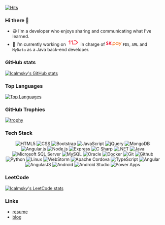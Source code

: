 [![Hits](https://hits.seeyoufarm.com/api/count/incr/badge.svg?url=https%3A%2F%2Fgithub.com%2FYouCanCallMeJ%2Fhit-counter&count_bg=%2379C83D&title_bg=%23555555&icon=&icon_color=%23E7E7E7&title=hits&edge_flat=true)](https://github.com/YouCanCallMeJ)

### Hi there 👋
- :smiley: I'm a developer who enjoys sharing and communicating what I've learned.
- 🔭 I’m currently working on ![](https://raw.githubusercontent.com/lcalmsky/lcalmsky/main/resources/logo/11st-logo.png) in charge of ![SK pay](https://raw.githubusercontent.com/lcalmsky/lcalmsky/main/resources/logo/skpay-logo.png) `FDS`, `AML` and `MyData` as a Java back-end developer.

### GitHub stats
[![lcalmsky's GitHub stats](https://github-readme-stats.vercel.app/api?username=lcalmsky&theme=highcontrast&count_private=true&show_icons=true&include_all_commits=true)](https://github.com/lcalmksy)

### Top Languages
[![Top Languages](https://github-readme-stats.vercel.app/api/top-langs?username=lcalmsky&layout=compact&hide=javascript,html,css,scss)](https://github.com/lcalmksy)

[//]: <> "[![willianrod's wakatime stats](https://github-readme-stats.vercel.app/api/wakatime?username=lcalmsky)](https://github.com/lcalmsky)"

### GitHub Trophies
[![trophy](https://github-profile-trophy.vercel.app/?username=YouCanCallMeJ)](https://github.com/YouCanCallMeJ)


[//]: <> "![Java](https://img.shields.io/badge/-Java-black?logo=java&style=social)"
[//]: <> "![Spring](https://img.shields.io/badge/-Spring%20Framework-black?logo=spring&style=social)"
[//]: <> "![MySQL](https://img.shields.io/badge/-MySQL-black?logo=mysql&style=social)"
[//]: <> "![Git](https://img.shields.io/badge/-Git-black?logo=git&style=social)"
[//]: <> "![GitHub](https://img.shields.io/badge/-GitHub-black?logo=github&style=social)"

### Tech Stack
<p align="center">
<img alt="HTML5" src="https://img.shields.io/badge/html5-E34F26?style=for-the-badge&logo=html5&logoColor=white">
<img alt="CSS" src="https://img.shields.io/badge/css-1572B6?style=for-the-badge&logo=css3&logoColor=white">
<img alt="Bootstrap" src="https://img.shields.io/badge/bootstrap-7952B3?style=for-the-badge&logo=bootstrap&logoColor=white">
<img alt="JavaScript" src="https://img.shields.io/badge/javascript-F7DF1E?style=for-the-badge&logo=javascript&logoColor=black">
<img alt="jQuery" src="https://img.shields.io/badge/jquery-0769AD?style=for-the-badge&logo=jquery&logoColor=white">
<img alt="MongoDB" src="https://img.shields.io/badge/mongoDB-47A248?style=for-the-badge&logo=MongoDB&logoColor=white">
<img alt="Angular.js" src="https://img.shields.io/badge/angular.js-DD0031?style=for-the-badge&logo=angularjs&logoColor=white">
<img alt="Node.js" src="https://img.shields.io/badge/node.js-339933?style=for-the-badge&logo=Node.js&logoColor=white">
<img alt="Express" src="https://img.shields.io/badge/express-000000?style=for-the-badge&logo=express&logoColor=white">
<img alt="C Sharp" src="https://img.shields.io/badge/csharp-239120?style=for-the-badge&logo=csharp&logoColor=white">
<img alt=".NET" src="https://img.shields.io/badge/.NET-512BD4?style=for-the-badge&logo=.NET&logoColor=white">
<img alt="Java" src="https://img.shields.io/badge/Java-007396?style=for-the-badge&logo=Java&logoColor=white"/>
<img alt="Microsoft SQL Server" src="https://img.shields.io/badge/microsoftsqlserver-CC2927?style=for-the-badge&logo=microsoftsqlserver&logoColor=white"/>
<img alt="MySQL" src="https://img.shields.io/badge/mysql-4479A1?style=for-the-badge&logo=mysql&logoColor=white"/>
<img alt="Oracle" src="https://img.shields.io/badge/oracle-F80000?style=for-the-badge&logo=oracle&logoColor=white"/>
<img alt="Docker" src="https://img.shields.io/badge/docker-2496ED?style=for-the-badge&logo=docker&logoColor=white"/>
<img alt="Git" src="https://img.shields.io/badge/git-F05032?style=for-the-badge&logo=git&logoColor=white">
<img alt="Github" src="https://img.shields.io/badge/github-181717?style=for-the-badge&logo=github&logoColor=white"/>
<img alt="Python" src="https://img.shields.io/badge/python-3776AB?style=for-the-badge&logo=python&logoColor=white">
<img alt="Linux" src="https://img.shields.io/badge/linux-FCC624?style=for-the-badge&logo=linux&logoColor=white">  
<img alt="WebStorm" src="https://img.shields.io/badge/webstorm-#000000?style=for-the-badge&logo=webstorm&logoColor=white">  
<img alt="Apache Cordova" src="https://img.shields.io/badge/apachecordova-#E8E8E8?style=for-the-badge&logo=apachecordova&logoColor=white">
<img alt="TypeScript" src="https://img.shields.io/badge/typescript-#E8E8E8?style=for-the-badge&logo=typescript&logoColor=white">
<img alt="Angular" src="https://img.shields.io/badge/angular-#DD0031?style=for-the-badge&logo=angular&logoColor=white">
<img alt="AngularJS" src="https://img.shields.io/badge/angularjs-#E23237?style=for-the-badge&logo=angularjs&logoColor=white">
<img alt="Android" src="https://img.shields.io/badge/android-#3DDC84?style=for-the-badge&logo=android&logoColor=white">
<img alt="Android Studio" src="https://img.shields.io/badge/androidstudio-#3DDC84?style=for-the-badge&logo=androidstudio&logoColor=white">
<img alt="Power Apps" src="https://img.shields.io/badge/powerapps-#742774?style=for-the-badge&logo=powerapps&logoColor=white">
</p>

### LeetCode

[![lcalmsky's LeetCode stats](https://leetcode-stats-six.vercel.app/api?username=lcalmsky&theme=dark)](https://github.com/lcalmsky/leetcode-stats)

[comment]: <> (<img alt="Spring" src="https://img.shields.io/badge/Spring-6DB33F?style=for-the-badge&logo=Spring&logoColor=white"/>)
[comment]: <> (<img alt="Kubernetes" src="https://img.shields.io/badge/kubernetes-326CE5?style=for-the-badge&logo=kubernetes&logoColor=white"/>)
[comment]: <> (<img alt="Azure" src="https://img.shields.io/badge/azure-0078D4?style=for-the-badge&logo=microsoft%20azure&logoColor=white"/>)

### Links
* [resume](https://lcalmsky.github.io/resume/)
* [blog](https://jaime-note.tistory.com/)
